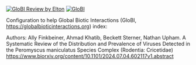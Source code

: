 [![GloBI Review by Elton](../../actions/workflows/review.yml/badge.svg)](../../actions/workflows/review.yml) [![GloBI](https://api.globalbioticinteractions.org/interaction.svg?accordingTo=globi:SternerLab/SternerLab-MammalVirusData&refutes=true&refutes=false)](https://globalbioticinteractions.org/?accordingTo=globi:SternerLab/SternerLab-MammalVirusData)

Configuration to help Global Biotic Interactions (GloBI, https://globalbioticinteractions.org) index: 

Authors: Ally Finkbeiner, Ahmad Khatib, Beckett Sterner, Nathan Upham. 
A Systematic Review of the Distribution and Prevalence of Viruses Detected in the Peromyscus maniculatus Species Complex (Rodentia: Cricetidae)
https://www.biorxiv.org/content/10.1101/2024.07.04.602117v1.abstract
